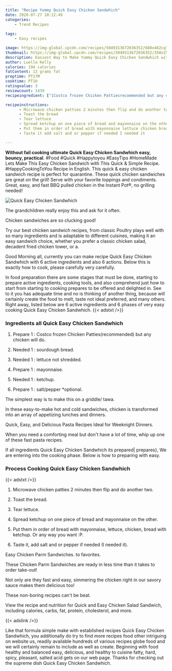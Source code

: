 ```yaml
---
title: "Recipe Yummy Quick Easy Chicken Sandwhich"
date: 2020-07-27 18:12:49
categories:
    - Trend Recipes
    
tags:
    - Easy recipes

image: https://img-global.cpcdn.com/recipes/5049313672036352/680x482cq70/quick-easy-chicken-sandwhich-recipe-main-photo.jpg
thumbnail: https://img-global.cpcdn.com/recipes/5049313672036352/350x250cq70/quick-easy-chicken-sandwhich-recipe-main-photo.jpg
description: Easiest Way to Make Yummy Quick Easy Chicken Sandwhich with 6 ingredients and 6 stages of easy cooking.
author: Luella Kelly
calories: 194 calories
fatContent: 13 grams fat
preptime: PT17M
cooktime: PT1H
ratingvalue: 3
reviewcount: 1439
recipeingredient: ["1Costco frozen Chicken Pattiesrecommended but any chicken will do", "1sourdough bread", "1lettuce not shredded", "1mayonnaise", "1ketchup", "1saltpepper optional"]

recipeinstructions: 
      - Microwave chicken patties 2 minutes then flip and do another two 
      - Toast the bread 
      - Tear lettuce 
      - Spread ketchup on one piece of bread and mayonnaise on the other 
      - Put them in order of bread with mayonnaise lettuce chicken bread with ketchup  Or any way you want P 
      - Taste it add salt and or pepper if needed I needed it

---
```




**Without fail cooking ultimate Quick Easy Chicken Sandwhich easy, bouncy, practical**. #Food #Quick #Happytoyou #EasyTips #HomeMade Lets Make This Easy Chicken Sandwich with This Quick &amp; Simple Recipe. #HappyCookingToYou Recipe in English. This quick &amp; easy chicken sandwich recipe is perfect for quarantine. These quick chicken sandwiches are great on the grill! Serve with your favorite toppings and condiments. Great, easy, and fast BBQ pulled chicken in the Instant Pot®, no grilling needed!


![Quick Easy Chicken Sandwhich](https://img-global.cpcdn.com/recipes/5049313672036352/680x482cq70/quick-easy-chicken-sandwhich-recipe-main-photo.jpg "Quick Easy Chicken Sandwhich")



The grandchildren really enjoy this and ask for it often.

Chicken sandwiches are so clucking good!

Try our best chicken sandwich recipes, from classic Poultry plays well with so many ingredients and is adaptable to different cuisines, making it an easy sandwich choice, whether you prefer a classic chicken salad, decadent fried chicken tower, or a.


Good Morning all, currently you can make recipe Quick Easy Chicken Sandwhich with 6 active ingredients and also 6 actions. Below this is exactly how to cook, please carefully very carefully.

In food preparation there are some stages that must be done, starting to prepare active ingredients, cooking tools, and also comprehend just how to start from starting to cooking prepares to be offered and delighted in. See to it you has adequate time and no is thinking of another thing, because will certainly create the food to melt, taste not ideal preferred, and many others. Right away, listed below are 6 active ingredients and 6 phases of very easy cooking Quick Easy Chicken Sandwhich.
{{< adstxt />}}

### Ingredients all Quick Easy Chicken Sandwhich


1. Prepare 1 : Costco frozen Chicken Patties(recommended) but any chicken will do.

1. Needed 1 : sourdough bread.

1. Needed 1 : lettuce not shredded.

1. Prepare 1 : mayonnaise.

1. Needed 1 : ketchup.

1. Prepare 1 : salt/pepper *optional.


The simplest way is to make this on a griddle/ tawa.

In these easy-to-make hot and cold sandwiches, chicken is transformed into an array of appetizing lunches and dinners.

Quick, Easy, and Delicious Pasta Recipes Ideal for Weeknight Dinners.

When you need a comforting meal but don&#39;t have a lot of time, whip up one of these fast pasta recipes.


If all ingredients Quick Easy Chicken Sandwhich its prepared| prepares}, We are entering into the cooking phase. Below is how to preparing with easy.

### Process Cooking Quick Easy Chicken Sandwhich

{{< adstxt />}}


1. Microwave chicken patties 2 minutes then flip and do another two.



1. Toast the bread.



1. Tear lettuce.



1. Spread ketchup on one piece of bread and mayonnaise on the other.



1. Put them in order of bread with mayonnaise, lettuce, chicken, bread with ketchup.  Or any way you want :P.



1. Taste it, add salt and or pepper if needed (I needed it).




Easy Chicken Parm Sandwiches. to favorites.

These Chicken Parm Sandwiches are ready in less time than it takes to order take-out!

Not only are they fast and easy, simmering the chicken right in our savory sauce makes them delicious too!

These non-boring recipes can&#39;t be beat.

View the recipe and nutrition for Quick and Easy Chicken Salad Sandwich, including calories, carbs, fat, protein, cholesterol, and more.


{{< adslink />}}

Like that formula simple make with established recipes Quick Easy Chicken Sandwhich, you additionally do try to find more recipes food other intriguing on website us, readily available hundreds of various recipes globe food and we will certainly remain to include as well as create. Beginning with food healthy and balanced easy, delicious, and healthy to cuisine fatty, hard, spicy, pleasant, salted acid gets on our web page. Thanks for checking out the supreme dish Quick Easy Chicken Sandwhich.
